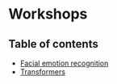 # Workshops

## Table of contents
* [Facial emotion recognition](https://github.com/filoger/Workshops/tree/0b8dc7b6dcb66be58b037945ef1674811ef28746/Facial%20expression%20recognition)
* [Transformers]()
